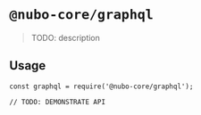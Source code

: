 # `@nubo-core/graphql`

> TODO: description

## Usage

```
const graphql = require('@nubo-core/graphql');

// TODO: DEMONSTRATE API
```
